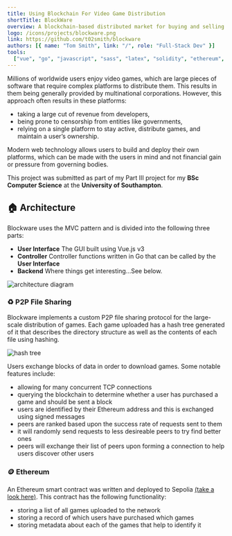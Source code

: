 ```yaml
---
title: Using Blockchain For Video Game Distribution
shortTitle: BlockWare
overview: A blockchain-based distributed market for buying and selling video games.
logo: /icons/projects/blockware.png
link: https://github.com/t02smith/blockware
authors: [{ name: "Tom Smith", link: "/", role: "Full-Stack Dev" }]
tools:
  ["vue", "go", "javascript", "sass", "latex", "solidity", "ethereum", "ipfs"]
---
```


Millions of worldwide users enjoy video games, which are large pieces of software that require complex platforms to distribute them. This results in them being generally provided by multinational corporations.
However, this approach often results in these platforms:

- taking a large cut of revenue from developers,
- being prone to censorship from entities like governments,
- relying on a single platform to stay active, distribute games, and maintain a user’s
  ownership.

Modern web technology allows users to build and deploy their own platforms, which can
be made with the users in mind and not financial gain or pressure from governing bodies.

This project was submitted as part of my Part III project for my **BSc Computer Science** at the **University of Southampton**.

## 🏠 Architecture

Blockware uses the MVC pattern and is divided into the following three parts:

- **User Interface** The GUI built using Vue.js v3
- **Controller** Controller functions written in Go that can be called by the **User Interface**
- **Backend** Where things get interesting...See below.

<div class="image">

![architecture diagram](/img/projects/blockware/layers.png)

</div>

### ♻️ P2P File Sharing

Blockware implements a custom P2P file sharing protocol for the large-scale distribution of games. Each game uploaded has a hash tree generated of it that describes the directory structure as well as the contents of each file using hashing.

<div class="image">

![hash tree](/img/projects/blockware/hashtree.png)

</div>

Users exchange blocks of data in order to download games. Some notable features include:

- allowing for many concurrent TCP connections
- querying the blockchain to determine whether a user has purchased a game and should be sent a block
- users are identified by their Ethereum address and this is exchanged using signed messages
- peers are ranked based upon the success rate of requests sent to them
- it will randomly send requests to less desireable peers to try find better ones
- peers will exchange their list of peers upon forming a connection to help users discover other users

### 🪙 Ethereum

An Ethereum smart contract was written and deployed to Sepolia [(take a look here)](https://sepolia.etherscan.io/address/0xca2522592219954c270451f0994fafcaba8ff104). This contract has the following functionality:

- storing a list of all games uploaded to the network
- storing a record of which users have purchased which games
- storing metadata about each of the games that help to identify it
